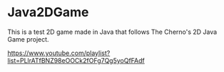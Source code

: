 Java2DGame
==========

This is a test 2D game made in Java that follows The Cherno's 2D Java Game project.

https://www.youtube.com/playlist?list=PLlrATfBNZ98eOOCk2fOFg7Qg5yoQfFAdf

